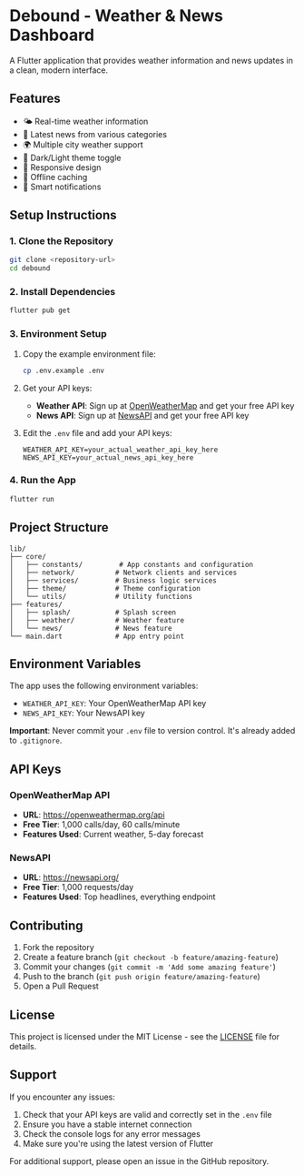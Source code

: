# Debound - Weather & News Dashboard

A Flutter application that provides weather information and news updates in a clean, modern interface.

## Features

- 🌤️ Real-time weather information
- 📰 Latest news from various categories
- 🌍 Multiple city weather support
- 🌙 Dark/Light theme toggle
- 📱 Responsive design
- 💾 Offline caching
- 🔔 Smart notifications

## Setup Instructions

### 1. Clone the Repository

```bash
git clone <repository-url>
cd debound
```

### 2. Install Dependencies

```bash
flutter pub get
```

### 3. Environment Setup

1. Copy the example environment file:
   ```bash
   cp .env.example .env
   ```

2. Get your API keys:
   - **Weather API**: Sign up at [OpenWeatherMap](https://openweathermap.org/api) and get your free API key
   - **News API**: Sign up at [NewsAPI](https://newsapi.org/) and get your free API key

3. Edit the `.env` file and add your API keys:
   ```
   WEATHER_API_KEY=your_actual_weather_api_key_here
   NEWS_API_KEY=your_actual_news_api_key_here
   ```

### 4. Run the App

```bash
flutter run
```

## Project Structure

```
lib/
├── core/
│   ├── constants/         # App constants and configuration
│   ├── network/          # Network clients and services
│   ├── services/         # Business logic services
│   ├── theme/            # Theme configuration
│   └── utils/            # Utility functions
├── features/
│   ├── splash/           # Splash screen
│   ├── weather/          # Weather feature
│   └── news/             # News feature
└── main.dart             # App entry point
```

## Environment Variables

The app uses the following environment variables:

- `WEATHER_API_KEY`: Your OpenWeatherMap API key
- `NEWS_API_KEY`: Your NewsAPI key

**Important**: Never commit your `.env` file to version control. It's already added to `.gitignore`.

## API Keys

### OpenWeatherMap API
- **URL**: https://openweathermap.org/api
- **Free Tier**: 1,000 calls/day, 60 calls/minute
- **Features Used**: Current weather, 5-day forecast

### NewsAPI
- **URL**: https://newsapi.org/
- **Free Tier**: 1,000 requests/day
- **Features Used**: Top headlines, everything endpoint

## Contributing

1. Fork the repository
2. Create a feature branch (`git checkout -b feature/amazing-feature`)
3. Commit your changes (`git commit -m 'Add some amazing feature'`)
4. Push to the branch (`git push origin feature/amazing-feature`)
5. Open a Pull Request

## License

This project is licensed under the MIT License - see the [LICENSE](LICENSE) file for details.

## Support

If you encounter any issues:

1. Check that your API keys are valid and correctly set in the `.env` file
2. Ensure you have a stable internet connection
3. Check the console logs for any error messages
4. Make sure you're using the latest version of Flutter

For additional support, please open an issue in the GitHub repository.
